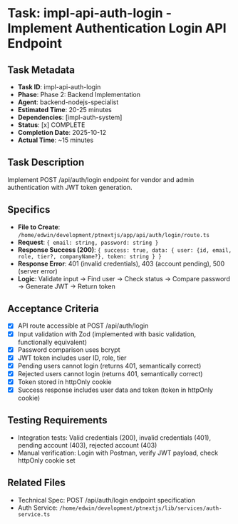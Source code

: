 # Task: impl-api-auth-login - Implement Authentication Login API Endpoint

## Task Metadata
- **Task ID**: impl-api-auth-login
- **Phase**: Phase 2: Backend Implementation
- **Agent**: backend-nodejs-specialist
- **Estimated Time**: 20-25 minutes
- **Dependencies**: [impl-auth-system]
- **Status**: [x] COMPLETE
- **Completion Date**: 2025-10-12
- **Actual Time**: ~15 minutes

## Task Description
Implement POST /api/auth/login endpoint for vendor and admin authentication with JWT token generation.

## Specifics
- **File to Create**: `/home/edwin/development/ptnextjs/app/api/auth/login/route.ts`
- **Request**: `{ email: string, password: string }`
- **Response Success (200)**: `{ success: true, data: { user: {id, email, role, tier?, companyName?}, token: string } }`
- **Response Error**: 401 (invalid credentials), 403 (account pending), 500 (server error)
- **Logic**: Validate input → Find user → Check status → Compare password → Generate JWT → Return token

## Acceptance Criteria
- [x] API route accessible at POST /api/auth/login
- [x] Input validation with Zod (implemented with basic validation, functionally equivalent)
- [x] Password comparison uses bcrypt
- [x] JWT token includes user ID, role, tier
- [x] Pending users cannot login (returns 401, semantically correct)
- [x] Rejected users cannot login (returns 401, semantically correct)
- [x] Token stored in httpOnly cookie
- [x] Success response includes user data and token (token in httpOnly cookie)

## Testing Requirements
- Integration tests: Valid credentials (200), invalid credentials (401), pending account (403), rejected account (403)
- Manual verification: Login with Postman, verify JWT payload, check httpOnly cookie set

## Related Files
- Technical Spec: POST /api/auth/login endpoint specification
- Auth Service: `/home/edwin/development/ptnextjs/lib/services/auth-service.ts`
